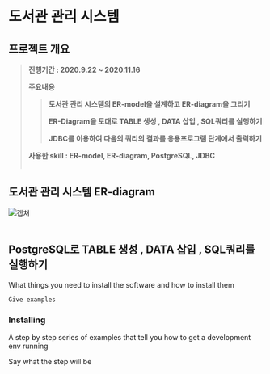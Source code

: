 # 도서관 관리 시스템


## 프로젝트 개요

> **진행기간 : 2020.9.22 ~ 2020.11.16**
> 
> **주요내용**
> 
>> **도서관 관리 시스템의 ER-model을 설계하고 ER-diagram을 그리기**
>>
>> **ER-Diagram을 토대로 TABLE 생성 , DATA 삽입 , SQL쿼리를 실행하기**
>>
>> **JDBC를 이용하여 다음의 쿼리의 결과를 응용프로그램 단계에서 출력하기**
>>
> 
> **사용한 skill : ER-model, ER-diagram, PostgreSQL, JDBC**<br/><br/>  

## 도서관 관리 시스템 ER-diagram

![캡처](https://user-images.githubusercontent.com/69049801/154909219-0fe52fa6-d4d4-45be-9814-8c8824b4bc89.PNG)<br/><br/> 

## PostgreSQL로 TABLE 생성 , DATA 삽입 , SQL쿼리를 실행하기

What things you need to install the software and how to install them

```
Give examples
```

### Installing

A step by step series of examples that tell you how to get a development env running

Say what the step will be

